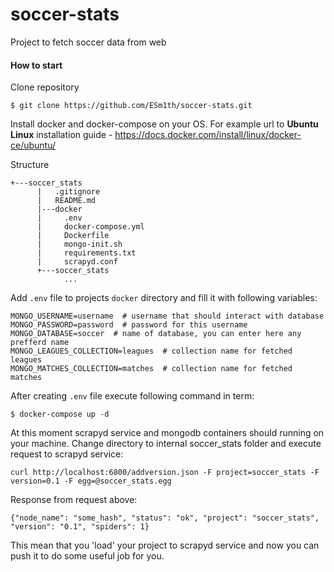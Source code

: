 # soccer-stats
Project to fetch soccer data from web

#### How to start
Clone repository
```
$ git clone https://github.com/ESm1th/soccer-stats.git
```

Install docker and docker-compose on your OS. For example url to **Ubuntu Linux** installation guide - https://docs.docker.com/install/linux/docker-ce/ubuntu/

Structure
```
+---soccer_stats
      |   .gitignore
      |   README.md
      |---docker
      |     .env
      |     docker-compose.yml
      |     Dockerfile
      |     mongo-init.sh
      |     requirements.txt
      |     scrapyd.conf
      +---soccer_stats
            ...
```

Add `.env` file to projects `docker` directory and fill it with following variables:
```
MONGO_USERNAME=username  # username that should interact with database
MONGO_PASSWORD=password  # password for this username
MONGO_DATABASE=soccer  # name of database, you can enter here any prefferd name
MONGO_LEAGUES_COLLECTION=leagues  # collection name for fetched leagues
MONGO_MATCHES_COLLECTION=matches  # collection name for fetched matches
```

After creating `.env` file execute following command in term:
```
$ docker-compose up -d
```

At this moment scrapyd service and mongodb containers should running on your machine.
Change directory to internal soccer_stats folder and execute request to scrapyd service:
```
curl http://localhost:6800/addversion.json -F project=soccer_stats -F version=0.1 -F egg=@soccer_stats.egg
```
Response from request above:
```
{"node_name": "some_hash", "status": "ok", "project": "soccer_stats", "version": "0.1", "spiders": 1}
```
This mean that you 'load' your project to scrapyd service and now you can push it to do some useful job for you.


